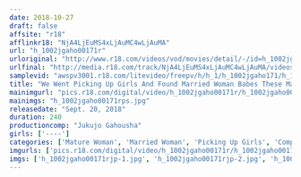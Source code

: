 ```yaml
---
date: 2018-10-27
draft: false
affsite: "r18"
afflinkr18: "NjA4LjEuMS4xLjAuMC4wLjAuMA"
url: "h_1002jgaho00171r"
urloriginal: "http://www.r18.com/videos/vod/movies/detail/-/id=h_1002jgaho00171r"
urlfinal: "http://media.r18.com/track/NjA4LjEuMS4xLjAuMC4wLjAuMA/videos/vod/movies/detail/-/id=h_1002jgaho00171r"
samplevid: "awspv3001.r18.com/litevideo/freepv/h/h_1/h_1002jgaho171/h_1002jgaho171_dmb_s.mp4"
title: "We Went Picking Up Girls And Found Married Woman Babes These Mature Ladies Revived Their Lust And Went Wild And Crazy"
mainimgurl: "pics.r18.com/digital/video/h_1002jgaho00171r/h_1002jgaho00171rps.jpg"
mainimgs: "h_1002jgaho00171rps.jpg"
releasedate: "Sept. 20, 2018"
duration: 240
productioncomp: "Jukujo Gahousha"
girls: ['----']
categories: ['Mature Woman', 'Married Woman', 'Picking Up Girls', 'Compilation', 'Over 4 Hours']
imgurls: ['pics.r18.com/digital/video/h_1002jgaho00171r/h_1002jgaho00171rjp-1.jpg', 'pics.r18.com/digital/video/h_1002jgaho00171r/h_1002jgaho00171rjp-2.jpg', 'pics.r18.com/digital/video/h_1002jgaho00171r/h_1002jgaho00171rjp-3.jpg', 'pics.r18.com/digital/video/h_1002jgaho00171r/h_1002jgaho00171rjp-4.jpg', 'pics.r18.com/digital/video/h_1002jgaho00171r/h_1002jgaho00171rjp-5.jpg', 'pics.r18.com/digital/video/h_1002jgaho00171r/h_1002jgaho00171rjp-6.jpg', 'pics.r18.com/digital/video/h_1002jgaho00171r/h_1002jgaho00171rjp-7.jpg', 'pics.r18.com/digital/video/h_1002jgaho00171r/h_1002jgaho00171rjp-8.jpg', 'pics.r18.com/digital/video/h_1002jgaho00171r/h_1002jgaho00171rjp-9.jpg', 'pics.r18.com/digital/video/h_1002jgaho00171r/h_1002jgaho00171rjp-10.jpg', 'pics.r18.com/digital/video/h_1002jgaho00171r/h_1002jgaho00171rjp-11.jpg', 'pics.r18.com/digital/video/h_1002jgaho00171r/h_1002jgaho00171rjp-12.jpg', 'pics.r18.com/digital/video/h_1002jgaho00171r/h_1002jgaho00171rjp-13.jpg', 'pics.r18.com/digital/video/h_1002jgaho00171r/h_1002jgaho00171rjp-14.jpg', 'pics.r18.com/digital/video/h_1002jgaho00171r/h_1002jgaho00171rjp-15.jpg', 'pics.r18.com/digital/video/h_1002jgaho00171r/h_1002jgaho00171rjp-16.jpg', 'pics.r18.com/digital/video/h_1002jgaho00171r/h_1002jgaho00171rjp-17.jpg', 'pics.r18.com/digital/video/h_1002jgaho00171r/h_1002jgaho00171rjp-18.jpg', 'pics.r18.com/digital/video/h_1002jgaho00171r/h_1002jgaho00171rjp-19.jpg', 'pics.r18.com/digital/video/h_1002jgaho00171r/h_1002jgaho00171rjp-20.jpg']
imgs: ['h_1002jgaho00171rjp-1.jpg', 'h_1002jgaho00171rjp-2.jpg', 'h_1002jgaho00171rjp-3.jpg', 'h_1002jgaho00171rjp-4.jpg', 'h_1002jgaho00171rjp-5.jpg', 'h_1002jgaho00171rjp-6.jpg', 'h_1002jgaho00171rjp-7.jpg', 'h_1002jgaho00171rjp-8.jpg', 'h_1002jgaho00171rjp-9.jpg', 'h_1002jgaho00171rjp-10.jpg', 'h_1002jgaho00171rjp-11.jpg', 'h_1002jgaho00171rjp-12.jpg', 'h_1002jgaho00171rjp-13.jpg', 'h_1002jgaho00171rjp-14.jpg', 'h_1002jgaho00171rjp-15.jpg', 'h_1002jgaho00171rjp-16.jpg', 'h_1002jgaho00171rjp-17.jpg', 'h_1002jgaho00171rjp-18.jpg', 'h_1002jgaho00171rjp-19.jpg', 'h_1002jgaho00171rjp-20.jpg']
---
```

